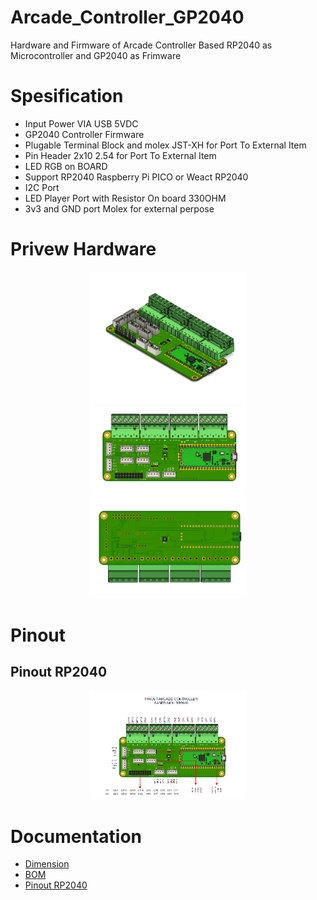 # Arcade_Controller_GP2040
Hardware and Firmware of Arcade Controller Based RP2040 as Microcontroller and GP2040 as Frimware

# Spesification
- Input Power VIA USB 5VDC
- GP2040 Controller Firmware
- Plugable Terminal Block and molex JST-XH for Port To External Item
- Pin Header 2x10 2.54 for Port To External Item
- LED RGB on BOARD
- Support RP2040 Raspberry Pi PICO or Weact RP2040
- I2C Port 
- LED Player Port with Resistor On board 330OHM
- 3v3 and GND port Molex for external perpose

# Privew Hardware 
<p align="center">
  <img src="DOC/arcadeController_1.png" width="50%" height="50%">
  <img src="DOC/arcadeController_2.png" width="50%" height="50%">
  <img src="DOC/arcadeController_3.png" width="50%" height="50%">
</p>

# Pinout
## Pinout RP2040
<p align="center">
  <img src="DOC/PINOUT_RP2040.png" width="50%" height="50%">
</p>

# Documentation 
- [Dimension](https://github.com/juarendra/Arcade_Controller_GP2040/blob/main/3D/Dimension_arcadeController.pdf)
- [BOM](https://github.com/juarendra/Arcade_Controller_GP2040/blob/main/DOC/bom.csv)
- [Pinout RP2040](https://github.com/juarendra/Arcade_Controller_GP2040/blob/main/DOC/Arcade_Controller_GP2040_Pinout.pdf)


